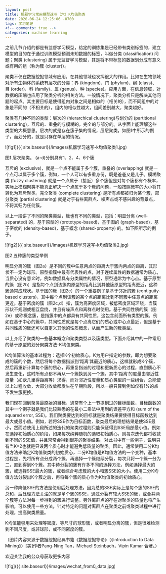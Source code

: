 ```yaml
---
layout: post
title: 机器学习常用模型速写（六）K均值聚类
date: 2020-06-24 12:25:06 -0700
tags: 学习笔记
<!-- comments: true -->
categories: machine learning
---
```


之前几节介绍的都是有监督学习模型，给定的训练集是已经带有类别标签的，建立模型的目的在于通过训练模型预测未知数据的标签，叫做分类 (classification) 问题；聚类 (clustering) 属于无监督学习模型，其是将不带标签的数据划分成有意义或有用的组（称为簇 (cluster)）。

聚类不仅在数据挖掘领域有应用，在其他领域也发挥很大的作用。比如在生物领域对所有生物体的系统有层次的分类：界 (kingdom)、门 (phylum)、纲 (class)、目 (order)、科 (family)、属 (genus)、种 (species)。应用方面，在信息领域，对数据的压缩也应用了聚类分析的相关方法。一般情况下，聚类分析只是解决其他问题的起点。其主要目标是使得组内对象之间是相似的（相关的），而不同组中的对象是不同的（不相关的），组内的相似性越大，组间差别越大，聚类越好。

聚类有几种不同的类型：层次的 (hierarchical clustering)与划分的 (partitional clustering)，互斥的、重叠的与模糊的，完全的与部分的。从字面上能理解这些类型的大概意思。层次的就是存在簇子集的情况，层层聚类，如图1中所示的例子，而划分的，就是只存在单层的情况。

![fig1]({{ site.baseurl}}/images/机器学习速写-k均值聚类1.jpg)

图1 层次聚类。 (a-d)分别具有1、2、4、6个簇

互斥的 (exclusive)，就是一个点不能属于多个簇，重叠的 (overlapping) 就是一个点可以属于多个簇，例如，一个人可以有多重身份，既是爸爸又是儿子。模糊聚类 (fuzzy clustering) 就是一个点属于（接近）多个簇但是对每个簇都有个概率，实际上模糊聚类不能真正解决一个点属于多个簇的问题，一般按照概率的大小将其转化为互斥聚类。完全聚类 (complete clustering) 是所有点都被归为某个簇，部分聚类 (partial clustering) 就是对于有些离群点、噪声点或不感兴趣的背景点，不将其归为任何簇。

以上一段讲了不同的聚类类型，簇也有不同的类型，包括：明显分离 (well-separated) 的，基于原型的 (prototype-based)，基于图的 (graph-based)，基于密度的 (density-based)，基于概念 (shared-property) 的。如下图所示的例子。

![fig2]({{ site.baseurl}}/images/机器学习速写-k均值聚类2.jpg)

图2 五种簇的类型举例

明显分离的簇（图2a）是不同的簇中任意两点的距离大于簇内两点的距离，其形状不一定为球形。原型指簇中最有代表性的点，对于连续属性的数据通常为质心，当质心没有意义时，例如数据具有分类属性的情况，原型通常为中心点。基于原型的簇（图2b）是指每个点到该簇内原型的距离比到其他簇原型的距离更近，这种簇通常成球状。基于图的簇（图2c）的一个重要例子是基于邻近的簇 (contiguity-based clusters)，其中每个点到该簇的某个点的距离比到不同簇中任意点的距离更近。基于密度的簇（图2c,d）指，簇为高密度区域，被低密度区域环绕，当簇形状不规则或相互盘绕，并且有噪声点和离群点时使用。基于共同性质的簇（图2e）或称概念簇，是指簇中的点都具有共同性质，这包含前面所有类型的簇，例如在基于中心的簇中，共同性质就是每个点离它们的质心或中心点最近，但是基于共同性质的簇还可以自定义其他的性质概念，从而产生新的簇类型。

以上介绍了聚类的一些基本概念和聚类类型以及簇类型。下面介绍其中的一种常用的基于原型的划分聚类方法-K均值聚类。

K均值算法的基本过程为：选择K个初始质心，K为用户指定的参数，即为想要聚成的簇的个数，然后将每个数据指派到‘距离’其最近的质心，这样就形成K个簇，然后再重新计算每个簇的质心，再重复指派的过程和更新质心的过程，直到质心不发生变化，这时所有点都不再从一个簇换到另一个簇。其中‘距离’的度量由邻近性度量（如欧几里得距离等）求得，而对邻近性度量和质心类型的一些组合，总能使以上过程收敛，大部分收敛都发生在早期阶段，所以一般只算到例如仅有1%的点不发生簇更换。

我们现在回到聚类最原始的目标，通常有个上一节提到过的目标函数，目标函数的其中一个例子就是我们比较熟悉的在最小二乘法中用到的误差平方和 (sum of the squared error, SSE)。我们聚类要达到的目标就是聚类结果要使得目标函数达到最大或最小值。例如，若将SSE作为目标函数，聚类最后的理想结果是使SSE最小，然而若使用上段所述的迭代的聚类过程则只能保证得到SSE局部最小值。例如在选择初始质心的阶段，如果每次纯粹随机的选取初始质心，则每次迭代都将收敛到不同的SSE值，并且常常会得到很差的聚类结果，对此书中有一些例子，说明只有当K=2也就是只设两个质心时才能避免低质量的聚类。因此，通常使用二分K均值方法来确定K均值聚类的初始质心，二分K均值是K均值方法的一个变种，基本过程是，先将所有点分成两个簇，再选择一个簇继续分裂，每次只将一个簇一分为二，直到得到K个簇。其中待分裂的簇有许多不同的选择方法，例如选择最大的簇，或选择SSE最大的簇，或者综合考虑簇的大小和簇SSE的大小。使用二分K均值方法分裂出K个簇之后，再将每个簇的质心作为K均值聚类的初始质心。

另一种降低SSE的方法是使用后处理方法，因为总的SSE实际上是每个簇的SSE的总和，后处理方法关注的就是单个簇的SSE，通过分裂有较大SSE的簇，或合并两个簇等方法对每一步得到的簇进行调整。另外离群点的存在对聚类的质量也将产生影响，可以使用一些方法，针对特定的问题对离群点在聚类之前或聚类过程中进行处理，提高聚类质量。

K均值能够用来处理等密度、等尺寸的球形簇，或者明显分离的簇，但是很难检测到不同尺度，或非球形，或不同密度的簇。

（图片内容来源于数据挖掘经典书籍《数据挖掘导论》（《Introduction to Data Mining》）[美]作者Pang-Ning Tan，Michael Steinbach，Vipin Kumar 合著。）

欢迎关注我的公众号获取更多内容

![fig]({{ site.baseurl}}/images/wechat_from0_data.jpg)